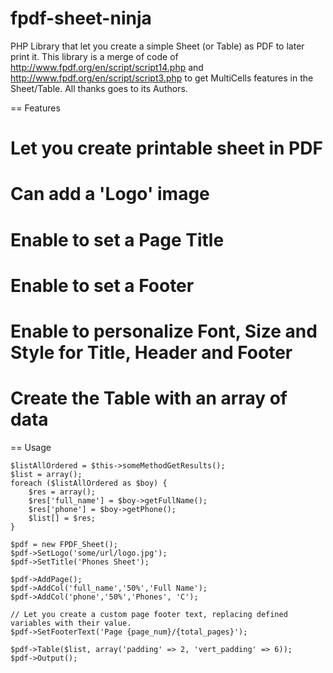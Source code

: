 fpdf-sheet-ninja
================

PHP Library that let you create a simple Sheet (or Table) as PDF to later print it. 
This library is a merge of code of http://www.fpdf.org/en/script/script14.php and http://www.fpdf.org/en/script/script3.php to get MultiCells features in the Sheet/Table.
All thanks goes to its Authors.

== Features

# Let you create printable sheet in PDF
# Can add a 'Logo' image
# Enable to set a Page Title
# Enable to set a Footer
# Enable to personalize Font, Size and Style for Title, Header and Footer
# Create the Table with an array of data

== Usage

	$listAllOrdered = $this->someMethodGetResults();
	$list = array();
	foreach ($listAllOrdered as $boy) {
		$res = array();
		$res['full_name'] = $boy->getFullName();
		$res['phone'] = $boy->getPhone();
		$list[] = $res;
	}
	
	$pdf = new FPDF_Sheet();
	$pdf->SetLogo('some/url/logo.jpg');
	$pdf->SetTitle('Phones Sheet');
	
	$pdf->AddPage();
	$pdf->AddCol('full_name','50%','Full Name');
	$pdf->AddCol('phone','50%','Phones', 'C');
	
	// Let you create a custom page footer text, replacing defined variables with their value.
	$pdf->SetFooterText('Page {page_num}/{total_pages}');
	
	$pdf->Table($list, array('padding' => 2, 'vert_padding' => 6));
	$pdf->Output();